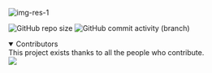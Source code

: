 ![img-res-1](https://socialify.git.ci/cyxcloud/img-res-1/image?font=Inter&issues=1&language=1&name=1&owner=1&pulls=1&stargazers=1&theme=Auto)


![GitHub repo size](https://img.shields.io/github/repo-size/cyxcloud/img-res-1)
![GitHub commit activity (branch)](https://img.shields.io/github/commit-activity/m/cyxcloud/img-res-1)

<details open>

<summary>
Contributors
</summary>
This project exists thanks to all the people who contribute.
<br>
<a href="https://github.com/cyxcloud/img-res-1/graphs/contributors">
  <img src="https://contrib.rocks/image?repo=cyxcloud/img-res-1" />
</a>
</details>

